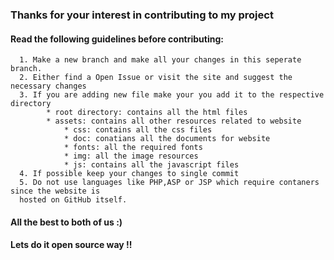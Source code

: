 ### Thanks for your interest in contributing to my project

#### Read the following guidelines before contributing:
      1. Make a new branch and make all your changes in this seperate branch.
      2. Either find a Open Issue or visit the site and suggest the necessary changes
      3. If you are adding new file make your you add it to the respective directory
            * root directory: contains all the html files
            * assets: contains all other resources related to website
                * css: contains all the css files
                * doc: conatians all the documents for website
                * fonts: all the required fonts
                * img: all the image resources
                * js: contains all the javascript files
      4. If possible keep your changes to single commit
      5. Do not use languages like PHP,ASP or JSP which require contaners since the website is 
      hosted on GitHub itself.

#### All the best to both of us :)
#### Lets do it open source way !!  
